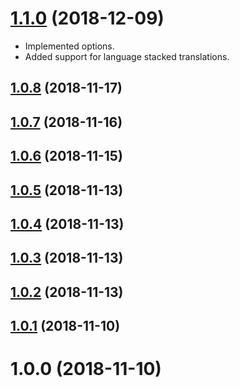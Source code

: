 # [1.1.0](https://github.com/DRFR0ST/littera/compare/v1.0.0...v1.1.0) (2018-12-09)

- Implemented options.
- Added support for language stacked translations.


## [1.0.8](https://github.com/DRFR0ST/littera/compare/v1.0.0...v1.0.8) (2018-11-17)



## [1.0.7](https://github.com/DRFR0ST/littera/compare/v1.0.0...v1.0.7) (2018-11-16)



## [1.0.6](https://github.com/DRFR0ST/littera/compare/v1.0.0...v1.0.6) (2018-11-15)



## [1.0.5](https://github.com/DRFR0ST/littera/compare/v1.0.0...v1.0.5) (2018-11-13)



## [1.0.4](https://github.com/DRFR0ST/littera/compare/v1.0.0...v1.0.4) (2018-11-13)



## [1.0.3](https://github.com/DRFR0ST/littera/compare/v1.0.0...v1.0.3) (2018-11-13)



## [1.0.2](https://github.com/DRFR0ST/littera/compare/v1.0.0...v1.0.2) (2018-11-13)



## [1.0.1](https://github.com/DRFR0ST/littera/compare/v1.0.0...v1.0.1) (2018-11-10)



# 1.0.0 (2018-11-10)




